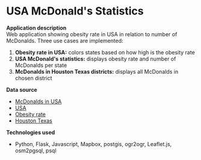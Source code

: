 # USA McDonald's Statistics

**Application description** <br>
Web application showing obesity rate in USA in relation to number of McDonalds. Three use cases are implemented:

1. **Obesity rate in USA:** colors states based on how high is the obesity rate
2. **USA McDonald's statistics:** displays obesity rate and number of McDonalds per state
3. **McDonalds in Houston Texas districts:** displays all McDonalds in chosen district

**Data source** <br>
* [McDonalds in USA](https://github.com/gavinr/usa-mcdonalds-locations/blob/master/mcdonalds.geojson)
* [USA](http://www.kodyaz.com/t-sql/list-of-us-states-abbreviations-for-sql-database-table.aspx)
* [Obesity rate](https://catalog.data.gov/dataset/national-obesity-by-state-b181b)
* [Houston Texas](https://www.openstreetmap.org)

**Technologies used** <br>
* Python, Flask, Javascript, Mapbox, postgis, ogr2ogr, Leaflet.js, osm2pgsql, psql